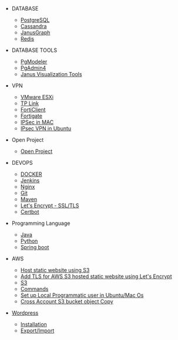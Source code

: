 * DATABASE
    * [PostgreSQL](PostgreSQL/postgresql.md)
    * [Cassandra](Cassandra/Installation.md)
    * [JanusGraph](JanusGraph/Installation.md)
    * [Redis](redis/redis.md)

* DATABASE TOOLS
    * [PgModeler](pgmodeler/build_pgmodeler_from_source_mac.md)
    * [PgAdmin4](pgadmin4/install_pgadmin4_using_docker.md)
    * [Janus Visualization Tools](JanusGraph/Visualization%20Tool.md)

* VPN 
    * [VMware ESXi](VMware%20ESXi/Start%20VM's%20automatically%20during%20the%20boot.md)
    * [TP Link](Tp-Link%20VPN%20Router/Port%20Fowarding.md)
    * [FortiClient](Forticlient/Install_FortiClient_Ubuntu.md)
    * [Fortigate](Fortigate/Setup.png)
    * [IPSec in MAC](IP%20Sec%20VPN/VPN%20Connection%20without%20any%20client%20in%20MAC.md)
    * [IPsec VPN in Ubuntu](IP%20Sec%20VPN/Ipsec%20VPN%20in%20Ubuntu.md)

* Open Project
    * [Open Project](openProject/installation.md)

* DEVOPS
    * [DOCKER](docker/installtion_configuration.md)
    * [Jenkins](jenkin/installation.md)
    * [Nginx](Nginx/nginx.md)
    * [Git](git/commands.md)
    * [Maven](maven/upgrade_maven.md)
    * [Let's Encrypt - SSL/TLS](TLS/let's_encrypt.md)
    * [Certbot](TLS/certbot.md)

* Programming Language
    * [Java](Java/Installation.md)
    * [Python](python/installation.md)
    * [Spring boot](spring-boot-jar/Create%20linux%20process.md)

* AWS
    * [Host static website using S3](aws/host_static_website_using_s3.md)
    * [Add TLS for AWS S3 hosted static website using Let's Encrypt](aws/tls/create_cloud_front.md)
    * [S3](aws/S3)
    * [Commands](aws/S3/commands.md)
    * [Set up Local Programmatic user in Ubuntu/Mac Os](aws/S3/Set-up%20user%20in%20Ubuntu/Mac.md)
    * [Cross Account S3 bucket object Copy](aws/S3/Set-up%20user%20in%20Ubuntu/cross_account_S3_copy.md)

* [Wordpress](wordpress/wordpress.md)

   * [Installation](wordpress/wordpress.md)
   * [Export/Import](/wordpress/export_import.md)
